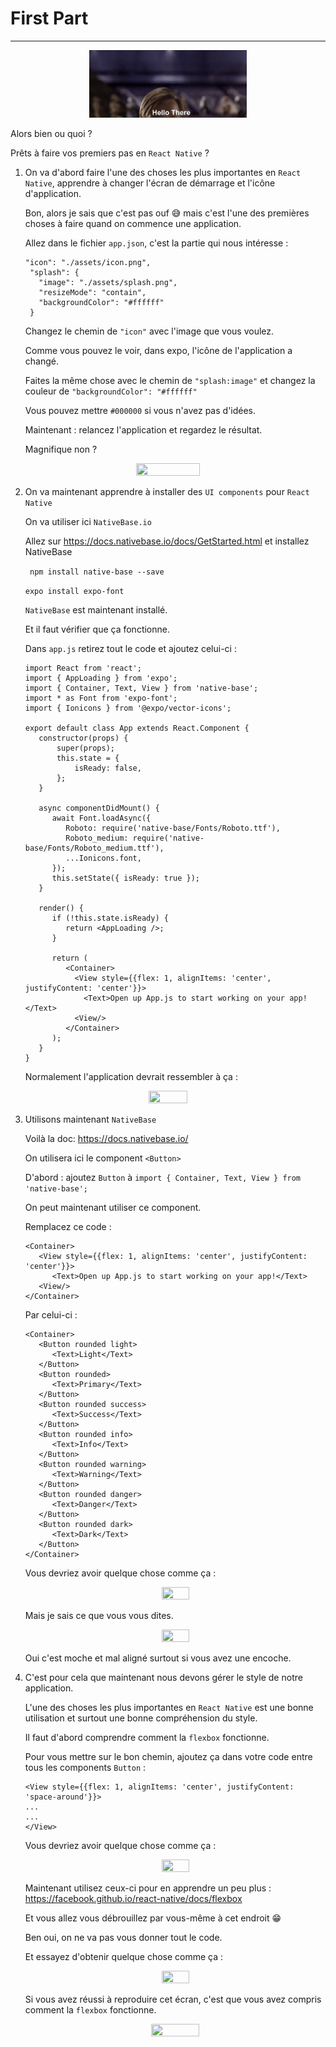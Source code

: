 # First Part

---
<p align="center">
   <img width="50%" height="50%" src="/img/hello-there.gif">
</p>

Alors bien ou quoi ?

Prêts à faire vos premiers pas en ```React Native``` ?

1) On va d'abord faire l'une des choses les plus importantes en ```React Native```, apprendre à changer l'écran de démarrage et l'icône    d'application.

   Bon, alors je sais que c'est pas ouf :sweat_smile: mais c'est l'une des premières choses à faire quand on commence une application.
   
   Allez dans le fichier ```app.json```, c'est la partie qui nous intéresse :
   
   ```
   "icon": "./assets/icon.png",
    "splash": {
      "image": "./assets/splash.png",
      "resizeMode": "contain",
      "backgroundColor": "#ffffff"
    }
    ```
    
    Changez le chemin de ```"icon"``` avec l'image que vous voulez. 
    
    Comme vous pouvez le voir, dans expo, l'icône de l'application a changé.
    
    Faites la même chose avec le chemin de ```"splash:image"``` et changez la couleur de ```"backgroundColor": "#ffffff"```
    
    Vous pouvez mettre ```#000000``` si vous n'avez pas d'idées.
    
    Maintenant : relancez l'application et regardez le résultat.
    
    Magnifique non ?
    
<p align="center">
   <img width="45%" height="45%" src="/img/the-office-no.gif">
</p>
    
2) On va maintenant apprendre à installer des ```UI components``` pour ```React Native```

   On va utiliser ici ```NativeBase.io```
   
   Allez sur https://docs.nativebase.io/docs/GetStarted.html et installez NativeBase
   
   ``` npm install native-base --save```
   
   ``` expo install expo-font ```
   
   ```NativeBase``` est maintenant installé.
   
   Et il faut vérifier que ça fonctionne.
   
   Dans ```app.js``` retirez tout le code et ajoutez celui-ci :
   
   ```
   import React from 'react';
   import { AppLoading } from 'expo';
   import { Container, Text, View } from 'native-base';
   import * as Font from 'expo-font';
   import { Ionicons } from '@expo/vector-icons';
   
   export default class App extends React.Component {
      constructor(props) {
          super(props);
          this.state = {
              isReady: false,
          };
      }
   
      async componentDidMount() {
         await Font.loadAsync({
            Roboto: require('native-base/Fonts/Roboto.ttf'),
            Roboto_medium: require('native-base/Fonts/Roboto_medium.ttf'),
            ...Ionicons.font,
         });
         this.setState({ isReady: true });
      }
   
      render() {
         if (!this.state.isReady) {
            return <AppLoading />;
         }
   
         return (
            <Container>
              <View style={{flex: 1, alignItems: 'center', justifyContent: 'center'}}>
                <Text>Open up App.js to start working on your app!</Text>
              <View/>
            </Container>
         );
      }
   }
   ```
   
   Normalement l'application devrait ressembler à ça :

<p align="center">
   <img width="35%" height="35%" src="/img/app_first_launch.png">
</p>
   
3) Utilisons maintenant ```NativeBase```
   
   Voilà la doc: https://docs.nativebase.io/ 
   
   On utilisera ici le component ```<Button>```
   
   D'abord : ajoutez ```Button``` à ```import { Container, Text, View } from 'native-base';```
   
   On peut maintenant utiliser ce component.
   
   Remplacez ce code :
   
   ```
   <Container>
      <View style={{flex: 1, alignItems: 'center', justifyContent: 'center'}}>
         <Text>Open up App.js to start working on your app!</Text>
      <View/>
   </Container>
   ```
   
   Par celui-ci :
   
   ```
   <Container>
      <Button rounded light>
         <Text>Light</Text>
      </Button>
      <Button rounded>
         <Text>Primary</Text>
      </Button>
      <Button rounded success>
         <Text>Success</Text>
      </Button>
      <Button rounded info>
         <Text>Info</Text>
      </Button>
      <Button rounded warning>
         <Text>Warning</Text>
      </Button>
      <Button rounded danger>
         <Text>Danger</Text>
      </Button>
      <Button rounded dark>
         <Text>Dark</Text>
      </Button>
   </Container>
   ```
   
   Vous devriez avoir quelque chose comme ça :
   
   <p align="center">
      <img width="30%" height="30%" src="/img/button_page.png">
   </p>

   Mais je sais ce que vous vous dites.

   <p align="center">
      <img width="30%" height="30%" src="/img/kevin-hart.gif">
   </p>
   
   Oui c'est moche et mal aligné surtout si vous avez une encoche.
  
4) C'est pour cela que maintenant nous devons gérer le style de notre application.

   L'une des choses les plus importantes en ```React Native``` est une bonne utilisation et surtout une bonne compréhension du style.
  
   Il faut d'abord comprendre comment la ```flexbox``` fonctionne.
   
   Pour vous mettre sur le bon chemin, ajoutez ça dans votre code entre tous les components ```Button``` :
   
   ```
   <View style={{flex: 1, alignItems: 'center', justifyContent: 'space-around'}}>
   ...
   ...
   </View>
   ```
   
   Vous devriez avoir quelque chose comme ça :
 
   <p align="center">
      <img width="30%" height="30%" src="/img/task-4-1.jpg">
   </p>
   
   Maintenant utilisez ceux-ci pour en apprendre un peu plus : https://facebook.github.io/react-native/docs/flexbox
   
   Et vous allez vous débrouillez par vous-même à cet endroit :grin:
   
   Ben oui, on ne va pas vous donner tout le code.

   Et essayez d'obtenir quelque chose comme ça :

   <p align="center">
      <img width="30%" height="30%" src="/img/task-4-2.jpg">
   </p>

   Si vous avez réussi à reproduire cet écran, c'est que vous avez compris comment la ```flexbox``` fonctionne.
   
   <p align="center">
      <img width="40%" height="40%" src="/img/dicaprio.gif">
   </p>
